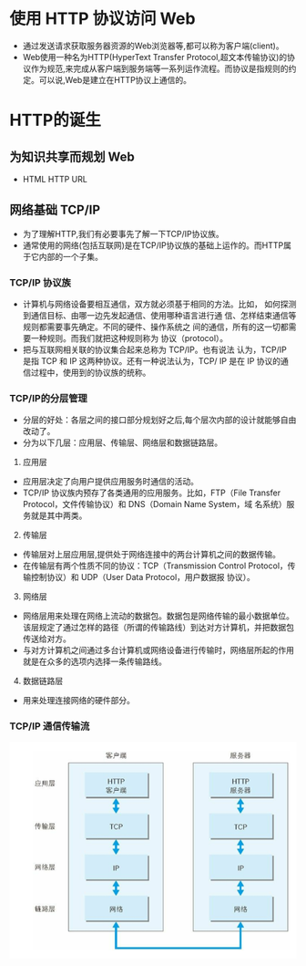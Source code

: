 # 使用 HTTP 协议访问 Web
* 通过发送请求获取服务器资源的Web浏览器等,都可以称为客户端(client)。
* Web使用一种名为HTTP(HyperText Transfer Protocol,超文本传输协议)的协议作为规范,来完成从客户端到服务端等一系列运作流程。而协议是指规则的约定。可以说,Web是建立在HTTP协议上通信的。
# HTTP的诞生
## 为知识共享而规划 Web
* HTML  HTTP  URL
## 网络基础 TCP/IP
* 为了理解HTTP,我们有必要事先了解一下TCP/IP协议族。
* 通常使用的网络(包括互联网)是在TCP/IP协议族的基础上运作的。而HTTP属于它内部的一个子集。
### TCP/IP 协议族
* 计算机与网络设备要相互通信，双方就必须基于相同的方法。比如，
  如何探测到通信目标、由哪一边先发起通信、使用哪种语言进行通
  信、怎样结束通信等规则都需要事先确定。不同的硬件、操作系统之
  间的通信，所有的这一切都需要一种规则。而我们就把这种规则称为
  协议（protocol）。
* 把与互联网相关联的协议集合起来总称为 TCP/IP。也有说法
  认为，TCP/IP 是指 TCP 和 IP 这两种协议。还有一种说法认为，TCP/
  IP 是在 IP 协议的通信过程中，使用到的协议族的统称。
### TCP/IP的分层管理
* 分层的好处：各层之间的接口部分规划好之后,每个层次内部的设计就能够自由改动了。
* 分为以下几层：应用层、传输层、网络层和数据链路层。
1. 应用层
* 应用层决定了向用户提供应用服务时通信的活动。
* TCP/IP 协议族内预存了各类通用的应用服务。比如，FTP（File
  Transfer Protocol，文件传输协议）和 DNS（Domain Name System，域
  名系统）服务就是其中两类。
2. 传输层
* 传输层对上层应用层,提供处于网络连接中的两台计算机之间的数据传输。
* 在传输层有两个性质不同的协议：TCP（Transmission Control
  Protocol，传输控制协议）和 UDP（User Data Protocol，用户数据报
  协议）。
3. 网络层
* 网络层用来处理在网络上流动的数据包。数据包是网络传输的最小数据单位。该层规定了通过怎样的路径（所谓的传输路线）到达对方计算机，并把数据包传送给对方。
* 与对方计算机之间通过多台计算机或网络设备进行传输时，网络层所起的作用就是在众多的选项内选择一条传输路线。
4. 数据链路层
* 用来处理连接网络的硬件部分。
### TCP/IP 通信传输流
![TCP/IP 通信传输流](https://raw.githubusercontent.com/1391020381/Web-Foundation/master/articles/HTTP%E3%80%81TCP%E3%80%81IP/img/TCP%E3%80%81IP%E9%80%9A%E4%BF%A1%E4%BC%A0%E8%BE%93%E6%B5%81.png)

